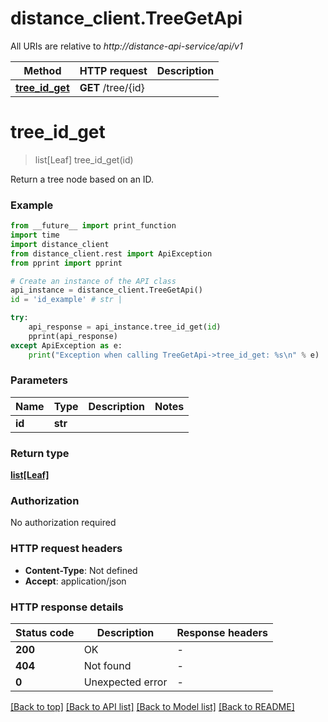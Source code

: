 # distance_client.TreeGetApi

All URIs are relative to *http://distance-api-service/api/v1*

Method | HTTP request | Description
------------- | ------------- | -------------
[**tree_id_get**](TreeGetApi.md#tree_id_get) | **GET** /tree/{id} | 


# **tree_id_get**
> list[Leaf] tree_id_get(id)



Return a tree node based on an ID.

### Example

```python
from __future__ import print_function
import time
import distance_client
from distance_client.rest import ApiException
from pprint import pprint

# Create an instance of the API class
api_instance = distance_client.TreeGetApi()
id = 'id_example' # str | 

try:
    api_response = api_instance.tree_id_get(id)
    pprint(api_response)
except ApiException as e:
    print("Exception when calling TreeGetApi->tree_id_get: %s\n" % e)
```

### Parameters

Name | Type | Description  | Notes
------------- | ------------- | ------------- | -------------
 **id** | **str**|  | 

### Return type

[**list[Leaf]**](Leaf.md)

### Authorization

No authorization required

### HTTP request headers

 - **Content-Type**: Not defined
 - **Accept**: application/json

### HTTP response details
| Status code | Description | Response headers |
|-------------|-------------|------------------|
**200** | OK |  -  |
**404** | Not found |  -  |
**0** | Unexpected error |  -  |

[[Back to top]](#) [[Back to API list]](../README.md#documentation-for-api-endpoints) [[Back to Model list]](../README.md#documentation-for-models) [[Back to README]](../README.md)


